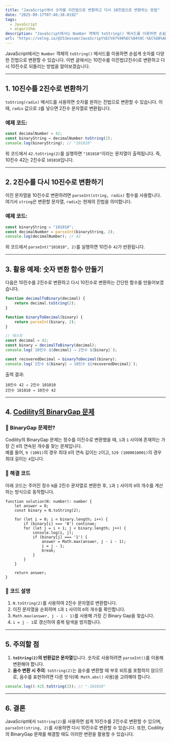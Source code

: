 ```yaml
---
title: "JavaScript에서 숫자를 이진법으로 변환하고 다시 10진법으로 변환하는 방법"
date: "2025-09-17T07:46:38.019Z"
tags:
  - JavaScript
  - algorithm
description: "JavaScript에서는 Number 객체의 toString() 메서드를 이용하면 손쉽게 숫자를 다양한 진법으로 변환할 수 있습니다. 이번 글에서는 10진수를 이진법(2진수)로 변환하고 다시 10진수로 되돌리는 방법을 알아보겠습니다.toString(radix) 메서드를"
url: "https://velog.io/@253eosam/JavaScript%EC%97%90%EC%84%9C-%EC%88%AB%EC%9E%90%EB%A5%BC-%EC%9D%B4%EC%A7%84%EB%B2%95%EC%9C%BC%EB%A1%9C-%EB%B3%80%ED%99%98%ED%95%98%EA%B3%A0-%EB%8B%A4%EC%8B%9C-10%EC%A7%84%EB%B2%95%EC%9C%BC%EB%A1%9C-%EB%B3%80%ED%99%98%ED%95%98%EB%8A%94-%EB%B0%A9%EB%B2%95"
---
```


JavaScript에서는 `Number` 객체의 `toString()` 메서드를 이용하면 손쉽게 숫자를 다양한 진법으로 변환할 수 있습니다. 이번 글에서는 10진수를 이진법(2진수)로 변환하고 다시 10진수로 되돌리는 방법을 알아보겠습니다.

* * *

## 1\. 10진수를 2진수로 변환하기

`toString(radix)` 메서드를 사용하면 숫자를 원하는 진법으로 변환할 수 있습니다. 이때, `radix` 값으로 `2`를 넣으면 2진수 문자열로 변환됩니다.

### 예제 코드:

```jsx
const decimalNumber = 42;
const binaryString = decimalNumber.toString(2);
console.log(binaryString); // "101010"
```

위 코드에서 `42.toString(2)`를 실행하면 `"101010"`이라는 문자열이 출력됩니다. 즉, 10진수 42는 2진수로 `101010`입니다.

* * *

## 2\. 2진수를 다시 10진수로 변환하기

이진 문자열을 10진수로 변환하려면 `parseInt(string, radix)` 함수를 사용합니다. 여기서 `string`은 변환할 문자열, `radix`는 현재의 진법을 의미합니다.

### 예제 코드:

```jsx
const binaryString = "101010";
const decimalNumber = parseInt(binaryString, 2);
console.log(decimalNumber); // 42
```

위 코드에서 `parseInt("101010", 2)`를 실행하면 10진수 `42`가 반환됩니다.

* * *

## 3\. 활용 예제: 숫자 변환 함수 만들기

다음은 10진수를 2진수로 변환하고 다시 10진수로 변환하는 간단한 함수를 만들어보겠습니다.

```jsx
function decimalToBinary(decimal) {
    return decimal.toString(2);
}

function binaryToDecimal(binary) {
    return parseInt(binary, 2);
}

// 테스트
const decimal = 42;
const binary = decimalToBinary(decimal);
console.log(`10진수 ${decimal} → 2진수 ${binary}`);

const recoveredDecimal = binaryToDecimal(binary);
console.log(`2진수 ${binary} → 10진수 ${recoveredDecimal}`);
```

출력 결과:

```null
10진수 42 → 2진수 101010
2진수 101010 → 10진수 42
```

* * *

## 4\. [Codility의 BinaryGap 문제](https://app.codility.com/programmers/lessons/1-iterations/binary_gap/)

### 🔹 BinaryGap 문제란?

Codility의 BinaryGap 문제는 정수를 이진수로 변환했을 때, `1`과 `1` 사이에 존재하는 가장 긴 `0`의 연속된 개수를 찾는 문제입니다.  
예를 들어, `9 (1001)`의 경우 최대 `0`의 연속 길이는 `2`이고, `529 (1000010001)`의 경우 최대 길이는 `4`입니다.

### 🔹 해결 코드

아래 코드는 주어진 정수 `N`을 2진수 문자열로 변환한 후, `1`과 `1` 사이의 `0`의 개수를 계산하는 방식으로 동작합니다.

```tsx
function solution(N: number): number {
    let answer = 0;
    const binary = N.toString(2);

    for (let i = 0; i < binary.length; i++) {
        if (binary[i] === '0') continue;
        for (let j = i + 1; j < binary.length; j++) {
            console.log(i, j);
            if (binary[j] === '1') {
                answer = Math.max(answer, j - i - 1);
                i = j - 1;
                break;
            }
        }
    }

    return answer;
}
```

### 🔹 코드 설명

1.  `N.toString(2)`를 사용하여 2진수 문자열로 변환합니다.
2.  이진 문자열을 순회하며 `1`과 `1` 사이의 `0`의 개수를 확인합니다.
3.  `Math.max(answer, j - i - 1)`를 사용해 가장 긴 Binary Gap을 찾습니다.
4.  `i = j - 1`로 갱신하여 중복 탐색을 방지합니다.

* * *

## 5\. 주의할 점

1.  **`toString(2)`의 반환값은 문자열**입니다. 숫자로 사용하려면 `parseInt()`를 이용해 변환해야 합니다.
2.  **음수 변환 시 주의**: `toString(2)`는 음수를 변환할 때 부호 비트를 포함하지 않으므로, 음수를 표현하려면 다른 방식(예: `Math.abs()` 사용)을 고려해야 합니다.

```jsx
console.log((-42).toString(2)); // "-101010"
```

* * *

## 6\. 결론

JavaScript에서 `toString(2)`를 사용하면 쉽게 10진수를 2진수로 변환할 수 있으며, `parseInt(string, 2)`를 사용하면 다시 10진수로 변환할 수 있습니다. 또한, Codility의 BinaryGap 문제를 해결할 때도 이러한 변환을 활용할 수 있습니다.